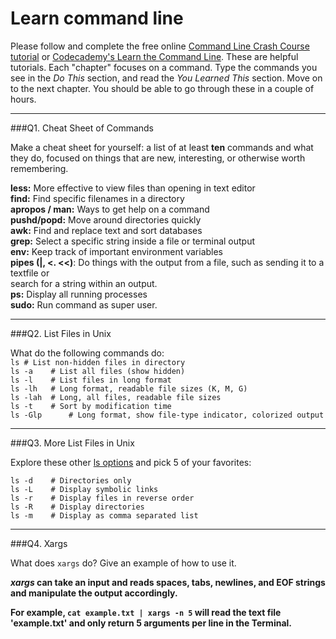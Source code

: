 # Learn command line

Please follow and complete the free online [Command Line Crash Course
tutorial](https://web.archive.org/web/20160708171659/http://cli.learncodethehardway.org/book/) or [Codecademy's Learn the Command Line](https://www.codecademy.com/learn/learn-the-command-line). These are helpful tutorials. Each "chapter" focuses on a command. Type the commands you see in the _Do This_ section, and read the _You Learned This_ section. Move on to the next chapter. You should be able to go through these in a couple of hours.

---

###Q1.  Cheat Sheet of Commands  

Make a cheat sheet for yourself: a list of at least **ten** commands and what they do, focused on things that are new, interesting, or otherwise worth remembering.

**less:** More effective to view files than opening in text editor
<br>**find:** Find specific filenames in a directory
<br>**apropos / man:** Ways to get help on a command
<br>**pushd/popd:** Move around directories quickly
<br>**awk:** Find and replace text and sort databases
<br>**grep:** Select a specific string inside a file or terminal output
<br>**env:** Keep track of important environment variables
<br>**pipes (|, <. <<)**: Do things with the output from a file, such as sending it to a textfile or <br>search for a string within an output.
<br>**ps:** Display all running processes
<br>**sudo:** Run command as super user.

---

###Q2.  List Files in Unix   

What do the following commands do:  
`ls # List non-hidden files in directory`
<br>`ls -a    # List all files (show hidden)`
<br>`ls -l    # List files in long format`
<br>`ls -lh   # Long format, readable file sizes (K, M, G)`
<br>`ls -lah  # Long, all files, readable file sizes`
<br>`ls -t    # Sort by modification time`  
`ls -Glp      # Long format, show file-type indicator, colorized output`

---

###Q3.  More List Files in Unix  

Explore these other [ls options](http://www.techonthenet.com/unix/basic/ls.php) and pick 5 of your favorites:

`ls -d    # Directories only`
<br>`ls -L    # Display symbolic links`
<br>`ls -r    # Display files in reverse order`
<br>`ls -R    # Display directories`
<br>`ls -m    # Display as comma separated list`

---

###Q4.  Xargs   

What does `xargs` do? Give an example of how to use it.

***xargs* can take an input and reads spaces, tabs, newlines, and EOF strings and manipulate the output accordingly.**

**For example, ```cat example.txt | xargs -n 5``` will read the text file 'example.txt' and only return 5 arguments per line in the Terminal.**
